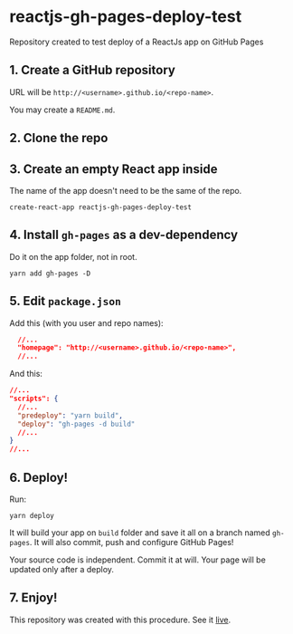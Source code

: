 # reactjs-gh-pages-deploy-test
Repository created to test deploy of a ReactJs app on GitHub Pages

## 1. Create a GitHub repository

URL will be `http://<username>.github.io/<repo-name>`.

You may create a `README.md`.

## 2. Clone the repo

## 3. Create an empty React app inside

The name of the app doesn't need to be the same of the repo.

```
create-react-app reactjs-gh-pages-deploy-test
```

## 4. Install `gh-pages` as a dev-dependency

Do it on the app folder, not in root.

```
yarn add gh-pages -D
```

## 5. Edit `package.json`

Add this (with you user and repo names):

```json
  //...
  "homepage": "http://<username>.github.io/<repo-name>",
  //...
```

And this:

```json
//...
"scripts": {
  //...
  "predeploy": "yarn build",
  "deploy": "gh-pages -d build"
  //...
}
//...
```

## 6. Deploy!

Run:

```
yarn deploy
```

It will build your app on `build` folder and save it all on a branch named `gh-pages`. It will also commit, push and configure GitHub Pages!

Your source code is independent. Commit it at will. Your page will be updated only after a deploy.

## 7. Enjoy!

This repository was created with this procedure. See it [live](https://ermogenes.github.io/reactjs-gh-pages-deploy-test/).